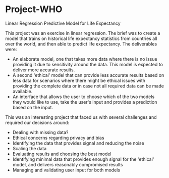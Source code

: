# Project-WHO
Linear Regression Predictive Model for Life Expectancy

This project was an exercise in linear regression. The brief was to create a model that trains on historical life expectancy statistics from countries all over the world, and then able to predict life expectancy. The deliverables were:
- An elaborate model, one that takes more data where there is no issue providing it due to sensitivity around the data. This model is expected to deliver more accurate results.
- A second 'ethical' model that can provide less accurate results based on less data for scenarios where there might be ethical issues with providing the complete data or in case not all required data can be made available.
- An interface that allows the user to choose which of the two models they would like to use, take the user's input and provides a prediction based on the input.

This was an interesting project that faced us with several challenges and required our decisions around:
- Dealing with missing data?
- Ethical concerns regarding privacy and bias
- Identifying the data that provides signal and reducing the noise
- Scaling the data
- Evaluating results and choosing the best model
- Identifying minimal data that provides enough signal for the 'ethical' model, and delivers reasonably compromised results
- Managing and validating user input for both models



